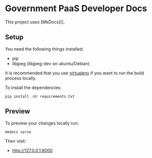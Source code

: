 # Government PaaS Developer Docs

This project uses [MkDocs][]. 

## Setup

You need the following things installed:
- pip
- libjpeg  (libjpeg-dev on ubuntu/Debian)

It is recommended that you use [virtualenv][] if you want to run the build
process locally.

[virtualenv]: https://virtualenv.pypa.io/en/latest/

To install the dependencies:

    pip install -Ur requirements.txt

## Preview

To preview your changes locally run:

    mkdocs serve

Then visit:

- http://127.0.0.1:8000
